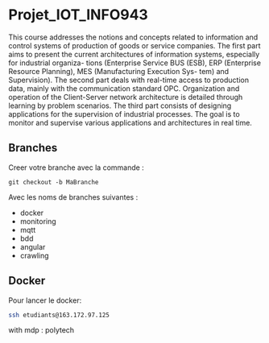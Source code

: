 # Projet_IOT_INFO943

This course addresses the notions and concepts related to information and control systems of production of goods
or service companies.
The first part aims to present the current architectures of information systems, especially for industrial organiza-
tions (Enterprise Service BUS (ESB), ERP (Enterprise Resource Planning), MES (Manufacturing Execution Sys-
tem) and Supervision).
The second part deals with real-time access to production data, mainly with the communication standard OPC.
Organization  and  operation  of  the  Client-Server  network  architecture  is  detailed  through  learning  by  problem
scenarios.
The third part consists of designing applications for the supervision of industrial processes. The goal is to monitor
and supervise various applications and architectures in real time.

## Branches
Creer votre branche avec la commande : 
```
git checkout -b MaBranche
```
Avec les noms de branches suivantes :
- docker
- monitoring
- mqtt
- bdd
- angular
- crawling

## Docker

Pour lancer le docker:

```bash
ssh etudiants@163.172.97.125
```

with mdp : polytech
